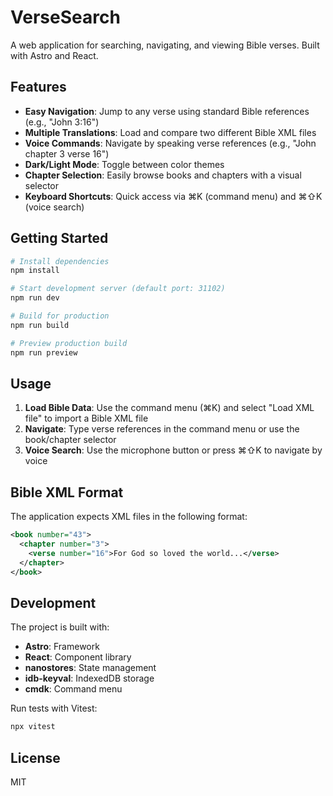 # VerseSearch

A web application for searching, navigating, and viewing Bible verses. Built with Astro and React.

## Features

- **Easy Navigation**: Jump to any verse using standard Bible references (e.g., "John 3:16")
- **Multiple Translations**: Load and compare two different Bible XML files
- **Voice Commands**: Navigate by speaking verse references (e.g., "John chapter 3 verse 16")
- **Dark/Light Mode**: Toggle between color themes
- **Chapter Selection**: Easily browse books and chapters with a visual selector
- **Keyboard Shortcuts**: Quick access via ⌘K (command menu) and ⌘⇧K (voice search)

## Getting Started

```sh
# Install dependencies
npm install

# Start development server (default port: 31102)
npm run dev

# Build for production
npm run build

# Preview production build
npm run preview
```

## Usage

1. **Load Bible Data**: Use the command menu (⌘K) and select "Load XML file" to import a Bible XML file
2. **Navigate**: Type verse references in the command menu or use the book/chapter selector
3. **Voice Search**: Use the microphone button or press ⌘⇧K to navigate by voice

## Bible XML Format

The application expects XML files in the following format:

```xml
<book number="43">
  <chapter number="3">
    <verse number="16">For God so loved the world...</verse>
  </chapter>
</book>
```

## Development

The project is built with:
- **Astro**: Framework
- **React**: Component library
- **nanostores**: State management
- **idb-keyval**: IndexedDB storage
- **cmdk**: Command menu

Run tests with Vitest:

```sh
npx vitest
```

## License

MIT